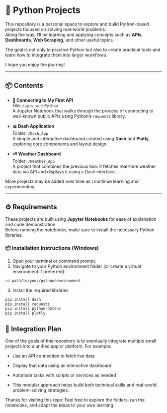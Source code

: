 # 🐍 Python Projects

This repository is a personal space to explore and build Python-based projects focused on solving real-world problems.  
Along the way, I’ll be learning and applying concepts such as **APIs**, **Dashboards**, **Web Scraping**, and other useful topics.

The goal is not only to practice Python but also to create practical tools and learn how to integrate them into larger workflows.

I hope you enjoy the journey!

---

## 📦 Contents

- **🔗 Connecting to My First API**  
  File: `/apis_withPython`  
  A Jupyter Notebook that walks through the process of connecting to well-known public APIs using Python’s `requests` library.

- **📊 Dash Application**  
  Folder: `/Dash_App`  
  A simple and interactive dashboard created using **Dash** and **Plotly**, exploring core components and layout design.

- **⛅ Weather Dashboard**  
  Folder: `/Weather_App`  
  A project that combines the previous two: it fetches real-time weather data via API and displays it using a Dash interface.

More projects may be added over time as I continue learning and experimenting.

---

## ⚙️ Requirements

These projects are built using **Jupyter Notebooks** for ease of explanation and code demonstration.  
Before running the notebooks, make sure to install the necessary Python libraries.

### 📦 Installation Instructions (Windows)

1. Open your terminal or command prompt.
2. Navigate to your Python environment folder (or create a virtual environment if preferred):

```bash
cd path/to/your/python/environment
```

3. Install the required libraries
```bash
pip install dash
pip install requests
pip install python-dotenv
pip install plotly
```

## 🧩 Integration Plan
One of the goals of this repository is to eventually integrate multiple small projects into a unified app or platform.
For example:

- Use an API connection to fetch live data

- Display that data using an interactive dashboard

- Automate tasks with scripts or services as needed

- This modular approach helps build both technical skills and real-world problem-solving strategies.

Thanks for visiting this repo! Feel free to explore the folders, run the notebooks, and adapt the ideas to your own learning.

